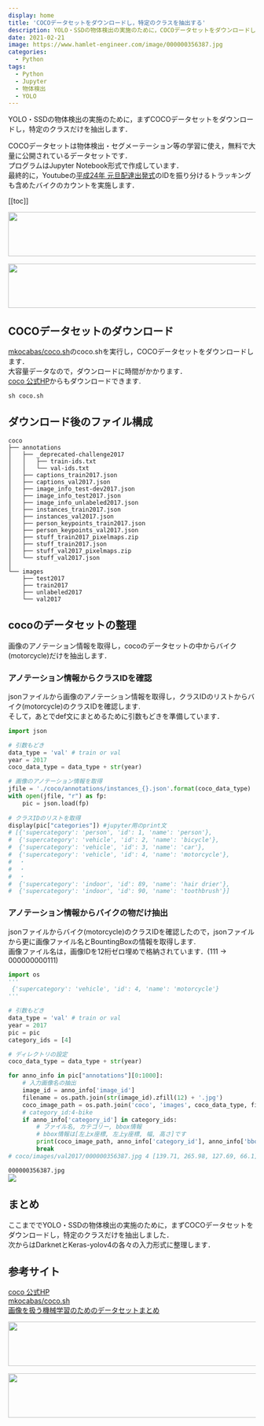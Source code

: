 ```yaml
---
display: home
title: 'COCOデータセットをダウンロードし，特定のクラスを抽出する'
description: YOLO・SSDの物体検出の実施のために，COCOデータセットをダウンロードし，特定のクラスだけを抽出します．
date: 2021-02-21
image: https://www.hamlet-engineer.com/image/000000356387.jpg
categories: 
  - Python
tags:
  - Python
  - Jupyter
  - 物体検出
  - YOLO
---
```

YOLO・SSDの物体検出の実施のために，まずCOCOデータセットをダウンロードし，特定のクラスだけを抽出します．<br>

<!-- more -->

<ClientOnly>
  <CallInArticleAdsense />
</ClientOnly>

COCOデータセットは物体検出・セグメーテーション等の学習に使え，無料で大量に公開されているデータセットです．<br>
プログラムはJupyter Notebook形式で作成しています．<br>
最終的に，Youtubeの[平成24年 元旦配達出発式](https://www.youtube.com/watch?v=wnRH3-CIk4I)のIDを振り分けるトラッキングも含めたバイクのカウントを実施します．

[[toc]]

<!-- TechAcademy -->
<a href="//af.moshimo.com/af/c/click?a_id=2604050&p_id=1555&pc_id=2816&pl_id=29835&guid=ON" rel="nofollow" referrerpolicy="no-referrer-when-downgrade"><img src="//image.moshimo.com/af-img/0866/000000029835.jpg" width="728" height="90" style="border:none;"></a><img src="//i.moshimo.com/af/i/impression?a_id=2604050&p_id=1555&pc_id=2816&pl_id=29835" width="1" height="1" style="border:none;">

<!-- テックキャンプ -->
<a href="//af.moshimo.com/af/c/click?a_id=2641145&p_id=1770&pc_id=3386&pl_id=25847&guid=ON" rel="nofollow" referrerpolicy="no-referrer-when-downgrade"><img src="//image.moshimo.com/af-img/1115/000000025847.png" width="728" height="90" style="border:none;"></a><img src="//i.moshimo.com/af/i/impression?a_id=2641145&p_id=1770&pc_id=3386&pl_id=25847" width="1" height="1" style="border:none;">

## COCOデータセットのダウンロード
[mkocabas/coco.sh](https://gist.github.com/mkocabas/a6177fc00315403d31572e17700d7fd9)のcoco.shを実行し，COCOデータセットをダウンロードします．<br>
大容量データなので，ダウンロードに時間がかかります．<br>
[coco 公式HP](https://cocodataset.org/#download)からもダウンロードできます.
```
sh coco.sh
```

## ダウンロード後のファイル構成
```init
coco
├── annotations
│   ├── _deprecated-challenge2017
│   │   ├── train-ids.txt
│   │   └── val-ids.txt
│   ├── captions_train2017.json
│   ├── captions_val2017.json
│   ├── image_info_test-dev2017.json
│   ├── image_info_test2017.json
│   ├── image_info_unlabeled2017.json
│   ├── instances_train2017.json
│   ├── instances_val2017.json
│   ├── person_keypoints_train2017.json
│   ├── person_keypoints_val2017.json
│   ├── stuff_train2017_pixelmaps.zip
│   ├── stuff_train2017.json
│   ├── stuff_val2017_pixelmaps.zip
│   └── stuff_val2017.json
│
└── images
    ├── test2017
    ├── train2017
    ├── unlabeled2017
    └── val2017
```

## cocoのデータセットの整理
画像のアノテーション情報を取得し，cocoのデータセットの中からバイク(motorcycle)だけを抽出します．

### アノテーション情報からクラスIDを確認
jsonファイルから画像のアノテーション情報を取得し，クラスIDのリストからバイク(motorcycle)のクラスIDを確認します.<br>
そして，あとでdef文にまとめるために引数もどきを準備しています．
```python
import json

# 引数もどき
data_type = 'val' # train or val
year = 2017
coco_data_type = data_type + str(year)

# 画像のアノテーション情報を取得
jfile = './coco/annotations/instances_{}.json'.format(coco_data_type)
with open(jfile, "r") as fp:
    pic = json.load(fp)
    
# クラスIDのリストを取得
display(pic["categories"]) #jupyter用のprint文
# [{'supercategory': 'person', 'id': 1, 'name': 'person'},
#  {'supercategory': 'vehicle', 'id': 2, 'name': 'bicycle'},
#  {'supercategory': 'vehicle', 'id': 3, 'name': 'car'},
#  {'supercategory': 'vehicle', 'id': 4, 'name': 'motorcycle'},
#  ・
#  ・
#  ・
#  {'supercategory': 'indoor', 'id': 89, 'name': 'hair drier'},
#  {'supercategory': 'indoor', 'id': 90, 'name': 'toothbrush'}]
```

### アノテーション情報からバイクの物だけ抽出
jsonファイルからバイク(motorcycle)のクラスIDを確認したので，jsonファイルから更に画像ファイル名とBountingBoxの情報を取得します.<br>
画像ファイル名は，画像IDを12桁ゼロ埋めで格納されています．(111 -> 000000000111)
```python
import os
'''
 {'supercategory': 'vehicle', 'id': 4, 'name': 'motorcycle'}
'''

# 引数もどき
data_type = 'val' # train or val
year = 2017
pic = pic
category_ids = [4]

# ディレクトリの設定
coco_data_type = data_type + str(year)

for anno_info in pic["annotations"][0:1000]:
    # 入力画像名の抽出
    image_id = anno_info['image_id']
    filename = os.path.join(str(image_id).zfill(12) + '.jpg')
    coco_image_path = os.path.join('coco', 'images', coco_data_type, filename)
    # category_id:4-bike
    if anno_info['category_id'] in category_ids:
        # ファイル名, カテゴリー, bbox情報
        # bbox情報は[左上x座標, 左上y座標, 幅, 高さ]です
        print(coco_image_path, anno_info['category_id'], anno_info['bbox'])
        break
# coco/images/val2017/000000356387.jpg 4 [139.71, 265.98, 127.69, 66.1]
```
`000000356387.jpg`<br>
![](/image/000000356387.jpg)


## まとめ
ここまででYOLO・SSDの物体検出の実施のために，まずCOCOデータセットをダウンロードし，特定のクラスだけを抽出しました．<br>
次からはDarknetとKeras-yolov4の各々の入力形式に整理します．


## 参考サイト
[coco 公式HP](https://cocodataset.org/#download)<br>
[mkocabas/coco.sh](https://gist.github.com/mkocabas/a6177fc00315403d31572e17700d7fd9)<br>
[画像を扱う機械学習のためのデータセットまとめ](https://qiita.com/leetmikeal/items/7c0d23e39bf38ab8be23)<br>


<!-- TechAcademy -->
<a href="//af.moshimo.com/af/c/click?a_id=2604050&p_id=1555&pc_id=2816&pl_id=29835&guid=ON" rel="nofollow" referrerpolicy="no-referrer-when-downgrade"><img src="//image.moshimo.com/af-img/0866/000000029835.jpg" width="728" height="90" style="border:none;"></a><img src="//i.moshimo.com/af/i/impression?a_id=2604050&p_id=1555&pc_id=2816&pl_id=29835" width="1" height="1" style="border:none;">

<!-- テックキャンプ -->
<a href="//af.moshimo.com/af/c/click?a_id=2641145&p_id=1770&pc_id=3386&pl_id=25847&guid=ON" rel="nofollow" referrerpolicy="no-referrer-when-downgrade"><img src="//image.moshimo.com/af-img/1115/000000025847.png" width="728" height="90" style="border:none;"></a><img src="//i.moshimo.com/af/i/impression?a_id=2641145&p_id=1770&pc_id=3386&pl_id=25847" width="1" height="1" style="border:none;">

<ClientOnly>
  <CallInArticleAdsense />
</ClientOnly>